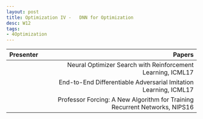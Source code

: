 ```yaml
---
layout: post
title: Optimization IV -   DNN for Optimization
desc: W12
tags:
- 4Optimization
---
```



| Presenter | Papers |
| -----: | ----------: |
|  |  Neural Optimizer Search with Reinforcement Learning, ICML17 |
|  | End-to-End Differentiable Adversarial Imitation Learning, ICML17 |
| | Professor Forcing: A New Algorithm for Training Recurrent Networks, NIPS16 |
